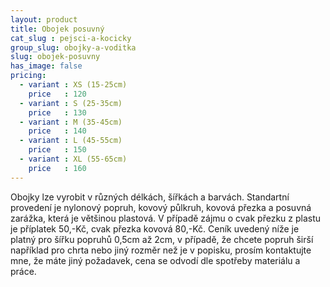 ```yaml
---
layout: product
title: Obojek posuvný
cat_slug : pejsci-a-kocicky
group_slug: obojky-a-voditka
slug: obojek-posuvny
has_image: false
pricing:
  - variant : XS (15-25cm)
    price   : 120
  - variant : S (25-35cm)
    price   : 130
  - variant : M (35-45cm)
    price   : 140
  - variant : L (45-55cm)
    price   : 150
  - variant : XL (55-65cm)
    price   : 160
---
```


Obojky lze vyrobit v různých délkách, šířkách a barvách. Standartní provedení je nylonový popruh, kovový půlkruh, kovová přezka a posuvná zarážka, která je většinou plastová. V případě zájmu o cvak přezku z plastu je příplatek 50,-Kč, cvak přezka kovová 80,-Kč. Ceník uvedený níže je platný pro šířku popruhů 0,5cm až 2cm, v případě, že chcete popruh širší například pro chrta nebo jiný rozměr než je v popisku, prosím kontaktujte mne, že máte jiný požadavek, cena se odvodí dle spotřeby materiálu a práce.

